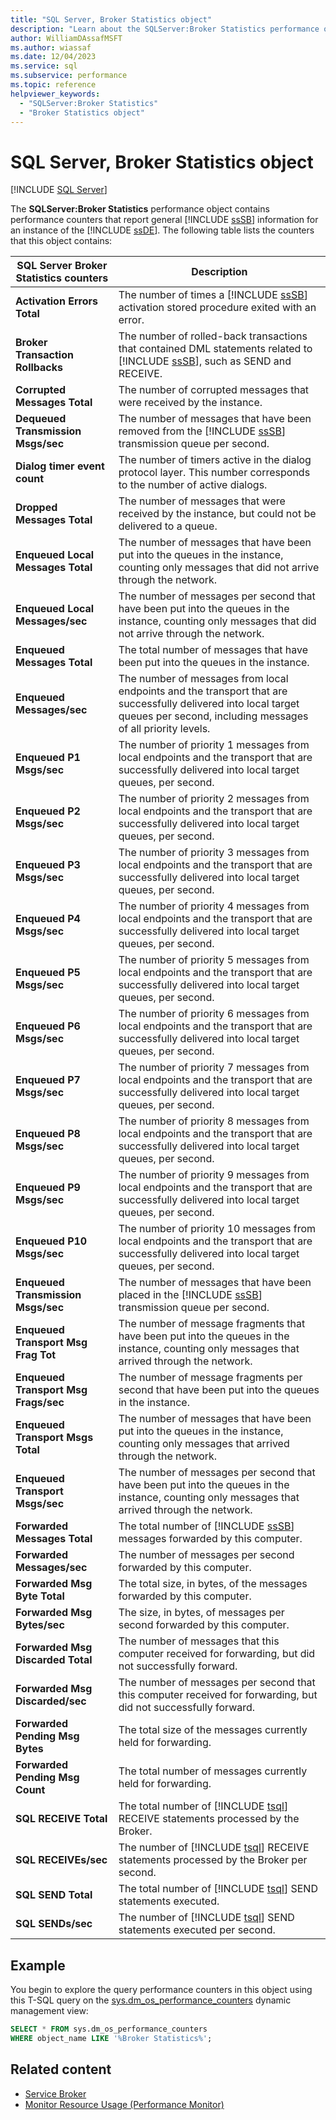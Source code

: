 ```yaml
---
title: "SQL Server, Broker Statistics object"
description: "Learn about the SQLServer:Broker Statistics performance object, which contains performance counters that report Service Broker information for Database Engine."
author: WilliamDAssafMSFT
ms.author: wiassaf
ms.date: 12/04/2023
ms.service: sql
ms.subservice: performance
ms.topic: reference
helpviewer_keywords:
  - "SQLServer:Broker Statistics"
  - "Broker Statistics object"
---
```

# SQL Server, Broker Statistics object
 [!INCLUDE [SQL Server](../../includes/applies-to-version/sqlserver.md)]

  The **SQLServer:Broker Statistics** performance object contains performance counters that report general [!INCLUDE [ssSB](../../includes/sssb-md.md)] information for an instance of the [!INCLUDE [ssDE](../../includes/ssde-md.md)]. The following table lists the counters that this object contains:  
  
|**SQL Server Broker Statistics** counters|Description|  
|-------------------------------------------|-----------------|  
|**Activation Errors Total**|The number of times a [!INCLUDE [ssSB](../../includes/sssb-md.md)] activation stored procedure exited with an error.|  
|**Broker Transaction Rollbacks**|The number of rolled-back transactions that contained DML statements related to [!INCLUDE [ssSB](../../includes/sssb-md.md)], such as SEND and RECEIVE.|  
|**Corrupted Messages Total**|The number of corrupted messages that were received by the instance.|  
|**Dequeued Transmission Msgs/sec**|The number of messages that have been removed from the [!INCLUDE [ssSB](../../includes/sssb-md.md)] transmission queue per second.|  
|**Dialog timer event count**|The number of timers active in the dialog protocol layer. This number corresponds to the number of active dialogs.|  
|**Dropped Messages Total**|The number of messages that were received by the instance, but could not be delivered to a queue.|  
|**Enqueued Local Messages Total**|The number of messages that have been put into the queues in the instance, counting only messages that did not arrive through the network.|  
|**Enqueued Local Messages/sec**|The number of messages per second that have been put into the queues in the instance, counting only messages that did not arrive through the network.|  
|**Enqueued Messages Total**|The total number of messages that have been put into the queues in the instance.|  
|**Enqueued Messages/sec**|The number of messages from local endpoints and the transport that are successfully delivered into local target queues per second, including messages of all priority levels.|  
|**Enqueued P1 Msgs/sec**|The number of priority 1 messages from local endpoints and the transport that are successfully delivered into local target queues, per second.|  
|**Enqueued P2 Msgs/sec**|The number of priority 2 messages from local endpoints and the transport that are successfully delivered into local target queues, per second.|  
|**Enqueued P3 Msgs/sec**|The number of priority 3 messages from local endpoints and the transport that are successfully delivered into local target queues, per second.|  
|**Enqueued P4 Msgs/sec**|The number of priority 4 messages from local endpoints and the transport that are successfully delivered into local target queues, per second.|  
|**Enqueued P5 Msgs/sec**|The number of priority 5 messages from local endpoints and the transport that are successfully delivered into local target queues, per second.|  
|**Enqueued P6 Msgs/sec**|The number of priority 6 messages from local endpoints and the transport that are successfully delivered into local target queues, per second.|  
|**Enqueued P7 Msgs/sec**|The number of priority 7 messages from local endpoints and the transport that are successfully delivered into local target queues, per second.|  
|**Enqueued P8 Msgs/sec**|The number of priority 8 messages from local endpoints and the transport that are successfully delivered into local target queues, per second.|  
|**Enqueued P9 Msgs/sec**|The number of priority 9 messages from local endpoints and the transport that are successfully delivered into local target queues, per second.|  
|**Enqueued P10 Msgs/sec**|The number of priority 10 messages from local endpoints and the transport that are successfully delivered into local target queues, per second.|  
|**Enqueued Transmission Msgs/sec**|The number of messages that have been placed in the [!INCLUDE [ssSB](../../includes/sssb-md.md)] transmission queue per second.|  
|**Enqueued Transport Msg Frag Tot**|The number of message fragments that have been put into the queues in the instance, counting only messages that arrived through the network.|  
|**Enqueued Transport Msg Frags/sec**|The number of message fragments per second that have been put into the queues in the instance.|  
|**Enqueued Transport Msgs Total**|The number of messages that have been put into the queues in the instance, counting only messages that arrived through the network.|  
|**Enqueued Transport Msgs/sec**|The number of messages per second that have been put into the queues in the instance, counting only messages that arrived through the network.|  
|**Forwarded Messages Total**|The total number of [!INCLUDE [ssSB](../../includes/sssb-md.md)] messages forwarded by this computer.|  
|**Forwarded Messages/sec**|The number of messages per second forwarded by this computer.|  
|**Forwarded Msg Byte Total**|The total size, in bytes, of the messages forwarded by this computer.|  
|**Forwarded Msg Bytes/sec**|The size, in bytes, of messages per second forwarded by this computer.|  
|**Forwarded Msg Discarded Total**|The number of messages that this computer received for forwarding, but did not successfully forward.|  
|**Forwarded Msg Discarded/sec**|The number of messages per second that this computer received for forwarding, but did not successfully forward.|  
|**Forwarded Pending Msg Bytes**|The total size of the messages currently held for forwarding.|  
|**Forwarded Pending Msg Count**|The total number of messages currently held for forwarding.|  
|**SQL RECEIVE Total**|The total number of [!INCLUDE [tsql](../../includes/tsql-md.md)] RECEIVE statements processed by the Broker.|  
|**SQL RECEIVEs/sec**|The number of [!INCLUDE [tsql](../../includes/tsql-md.md)] RECEIVE statements processed by the Broker per second.|  
|**SQL SEND Total**|The total number of [!INCLUDE [tsql](../../includes/tsql-md.md)] SEND statements executed.|  
|**SQL SENDs/sec**|The number of [!INCLUDE [tsql](../../includes/tsql-md.md)] SEND statements executed per second.|  

 
## Example

You begin to explore the query performance counters in this object using this T-SQL query on the [sys.dm_os_performance_counters](../system-dynamic-management-views/sys-dm-os-performance-counters-transact-sql.md) dynamic management view:

```sql
SELECT * FROM sys.dm_os_performance_counters
WHERE object_name LIKE '%Broker Statistics%';
```  
  
## Related content

- [Service Broker](../../database-engine/configure-windows/sql-server-service-broker.md)
- [Monitor Resource Usage (Performance Monitor)](monitor-resource-usage-system-monitor.md)
